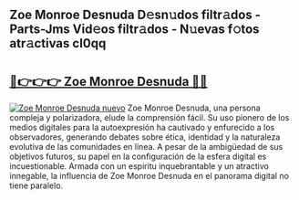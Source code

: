 ## Zoe Monroe Desnuda D𝚎sn𝚞dos filtr𝚊dos - Parts-Jms Vid𝚎os filtr𝚊dos - N𝚞evas f𝚘tos atr𝚊ctivas cI0qq

# <h2><a href="http://mb4n73.tromn.icu/?c=Zoe+Monroe+Desnuda">🔗👉👉👉 Zoe Monroe Desnuda 🔗🔗</a></h2>

[![Zoe Monroe Desnuda nuevo](https://i.imgur.com/pEAQMta.gif)](http://mb4n73.tromn.icu/?c=Zoe+Monroe+Desnuda)
Zoe Monroe Desnuda, una persona compleja y polarizadora, elude la comprensión fácil. Su uso pionero de los medios digitales para la autoexpresión ha cautivado y enfurecido a los observadores, generando debates sobre ética, identidad y la naturaleza evolutiva de las comunidades en línea. A pesar de la ambigüedad de sus objetivos futuros, su papel en la configuración de la esfera digital es incuestionable. Armada con un espíritu inquebrantable y un atractivo innegable, la influencia de Zoe Monroe Desnuda en el panorama digital no tiene paralelo.
